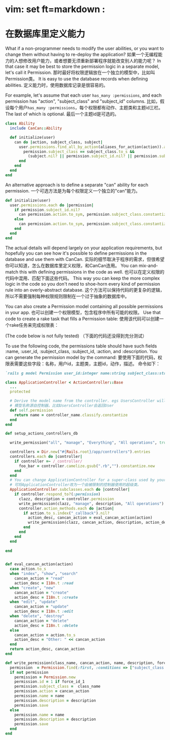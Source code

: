 # vim: set ft=markdown :
# 在数据库里定义能力
What if a non-programmer needs to modify the user abilities, or you want to change them without having to re-deploy the application? 
如果一个无编程能力的人想修改用户能力，或者想要无须重新部署程序就能改变别人的能力呢？
In that case it may be best to store the permission logic in a separate model, let's call it Permission.
那时最好将权限逻辑放在一个独立的模型中，比如叫Permission类。
It is easy to use the database records when defining abilities.
定义能力时，使用数据库记录是很容易的。

For example, let's assume that each user `has_many :permissions`, and each permission has "action", "subject_class" and "subject_id" columns.
比如，假设每个用户`has_many :permissions`，每个权限都有动作、主题类和主题id三栏。
The last of which is optional.
最后一个主题id是可选的。

```ruby
class Ability
  include CanCan::Ability

  def initialize(user)
    can do |action, subject_class, subject|
      user.permissions.find_all_by_action(aliases_for_action(action)).any? do |permission|
        permission.subject_class == subject_class.to_s &&
          (subject.nil? || permission.subject_id.nil? || permission.subject_id == subject.id)
      end
    end
  end
end
```

An alternative approach is to define a separate "can" ability for each permission.
一个可选方法是为每个权限定义一个独立的"can"能力。

```ruby
def initialize(user)
  user.permissions.each do |permission|
    if permission.subject_id.nil?
      can permission.action.to_sym, permission.subject_class.constantize
    else
      can permission.action.to_sym, permission.subject_class.constantize, :id => permission.subject_id
    end
  end
end
```

The actual details will depend largely on your application requirements, but hopefully you can see how it's possible to define permissions in the database and use them with CanCan.
实际的细节取决于程序的需求，但很希望你可以知道，怎么在数据库里定义权限，和CanCan连用。
You can mix-and-match this with defining permissions in the code as well.
也可以在定义权限的代码中混用、匹配下面这些代码。
This way you can keep the more complex logic in the code so you don't need to shoe-horn every kind of permission rule into an overly-abstract database.
这个方法可以保持代码的更复杂的逻辑，所以不需要强制每种权限规则限制在一个过于抽象的数据库中。

You can also create a Permission model containing all possible permissions in your app.
也可以创建一个权限模型，包含程序中所有可能的权限。
Use that code to create a rake task that fills a Permission table:
使用该代码可以创建一个rake任务来完成权限表：

(The code below is not fully tested)
（下面的代码还没得到充分测试）

To use the following code, the permissions table should have such fields :name, :user_id, :subject_class, :subject_id, :action, and :description.
You can generate the permission model by the command: 
要使用下面的代码，权限表需要这些字段：名称，用户id，主题类，主题id，动作，描述。
命令如下：

```ruby
`rails g model Permission user_id:integer name:string subject_class:string subject_id:integer action:string description:text`.
```

```ruby
class ApplicationController < ActionController::Base
  ...
  protected

  # Derive the model name from the controller. egs UsersController will return User
  # 模型名称源自控制器。比如UsersController会返回User
  def self.permission
    return name = controller_name.classify.constantize
  end
end
```

```ruby
def setup_actions_controllers_db

  write_permission("all", "manage", "Everything", "All operations", true)

  controllers = Dir.new("#{Rails.root}/app/controllers").entries
  controllers.each do |controller|
    if controller =~ /_controller/
      foo_bar = controller.camelize.gsub(".rb","").constantize.new
    end
  end
  # You can change ApplicationController for a super-class used by your restricted controllers
  # 可将ApplicationController改为一个由被限制的控制器使用的超级类。
  ApplicationController.subclasses.each do |controller|
    if controller.respond_to?(:permission)	
      clazz, description = controller.permission
      write_permission(clazz, "manage", description, "All operations")
      controller.action_methods.each do |action|
        if action.to_s.index("_callback").nil?
          action_desc, cancan_action = eval_cancan_action(action)
          write_permission(clazz, cancan_action, description, action_desc)
        end
      end
    end
  end
	
end


def eval_cancan_action(action)
  case action.to_s
  when "index", "show", "search"
    cancan_action = "read"
    action_desc = I18n.t :read
  when "create", "new"
    cancan_action = "create"
    action_desc = I18n.t :create
  when "edit", "update"
    cancan_action = "update"
    action_desc = I18n.t :edit
  when "delete", "destroy"
    cancan_action = "delete"
    action_desc = I18n.t :delete
  else
    cancan_action = action.to_s
    action_desc = "Other: " << cancan_action
  end
  return action_desc, cancan_action
end

def write_permission(class_name, cancan_action, name, description, force_id_1 = false)
  permission  = Permission.find(:first, :conditions => ["subject_class = ? and action = ?", class_name, cancan_action]) 
  if not permission
    permission = Permission.new
    permission.id = 1 if force_id_1
    permission.subject_class =  class_name
    permission.action = cancan_action
    permission.name = name
    permission.description = description
    permission.save
  else
    permission.name = name
    permission.description = description
    permission.save
  end
end
```
